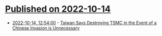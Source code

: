 # [Published on 2022-10-14](index.md)

* [2022-10-14, 12:54:00](https://soylentnews.org/article.pl?sid=22/10/13/1721201&from=rss) - [Taiwan Says Destroying TSMC in the Event of a Chinese Invasion is Unnecessary](https://soylentnews.org/article.pl?sid=22/10/13/1721201&from=rss)

